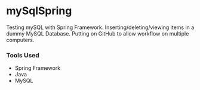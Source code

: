 # mySqlSpring
Testing mySQL with Spring Framework. Inserting/deleting/viewing items in a dummy MySQL Database. Putting on GitHub to allow workflow on multiple computers.

### Tools Used
- Spring Framework
- Java
- MySQL
